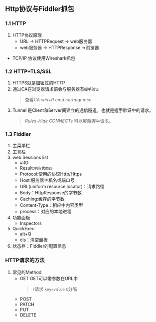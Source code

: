 ## Http协议与Fiddler抓包
### 1.1 HTTP
1. HTTP协议原理
    - URL -> HTTPRequest -> web服务器
    - web服务器 -> HTTPResponse ->浏览器
* TCP/IP 协议使用Wireshark抓包
### 1.2 HTTP+TLS/SSL
1. HTTPS就是加密过的HTTP
2. 通过CA在浏览器请求前会与服务器有`握手验证`
    >查看CA *win+R cmd certmgr.msc*
3. Tunnel 是Client和Server间建立的通信隧道，也就是握手验证中的请求。
    >*Rules-Hide CONNECTs* 可以屏蔽握手请求。
### 1.3 Fiddler
1. 主菜单栏
2. 工具栏
3. web Sessions list
    - #:ID
    - Result:`响应状态码`
    - Protocol:使用的协议Http/Https
    - Host:服务器主机名或端口号
    - URL(uniform resource locator)：请求路径
    - Body：HttpResponse的字节数
    - Caching:缓存的字节数
    - Content-Type：相应中内容类型 
    - process：对应的本地进程
4. 功能面板
    - Inspectors
5. QuickExec
    - alt+Q
    - cls：清空面板
6. 状态栏：Fiddler的配置信息
### HTTP请求的方法
1. 常见的Method
    - GET
        GET可以带参数在URL中
        >`?`请求 `key=value` `&`分隔
    - POST
    - PATCH
    - PUT 
    - DELETE